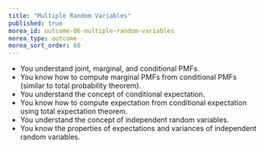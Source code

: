 ```yaml
---
title: "Multiple Random Variables"
published: true
morea_id: outcome-06-multiple-random-variables
morea_type: outcome
morea_sort_order: 60
---
```


  * You understand joint, marginal, and conditional PMFs.
  * You know how to compute marginal PMFs from conditional PMFs (similar to total probability theorem).
  * You understand the concept of conditional expectation.
  * You know how to compute expectation from conditional expectation using total expectation theorem.
  * You understand the concept of independent random variables.
  * You know the properties of expectations and variances of independent random variables.

